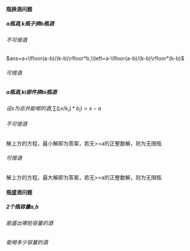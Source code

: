 #### 瓶换酒问题

##### a瓶酒,k瓶子换b瓶酒

###### 不可借酒

$ans=a+\lfloor(a-b)/(k-b)\rfloor*b,\\left=a-\lfloor(a-b)/(k-b)\rfloor*(k-b)$

###### 可借酒

##### a瓶酒,ki部件换bi瓶酒

$设x为总共能喝的酒,\sum(\lfloor x/k_i\rfloor*b_i)=x-a$

###### 不可借酒

解上方的方程，最小解即为答案，若无>=a的正整数解，则为无限瓶

###### 可借酒

解上方的方程，最大解即为答案，若无>=a的正整数解，则为无限瓶

#### 瓶盛酒问题

##### 2个瓶容量a,b

###### 能盛出哪些容量的酒



###### 能喝多少容量的酒

